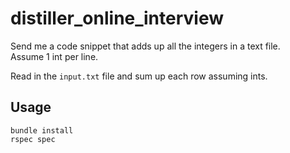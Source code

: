# distiller_online_interview
Send me a code snippet that adds up all the integers in a text file.  
Assume 1 int per line.

Read in the `input.txt` file and sum up each row assuming ints.

## Usage
```
bundle install
rspec spec

```
